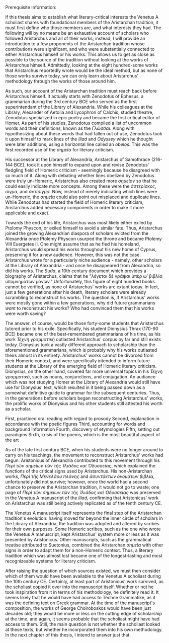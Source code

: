Prerequisite Information:

If this thesis aims to establish what literary-critical interests the Venetus A scholiast shares with foundational members of the Aristarchan tradition, it must first define who those members are, and what interests they had. The following will by no means be an exhaustive account of scholars who followed Aristarchus and all of their works; instead, I will provide an introduction to a few proponents of the Aristarchan tradition whose contributions were significant, and who were substantially connected to either Aristarchus himself or his works. This allows us to get as close as possible to the source of the tradition without looking at the works of Aristarchus himself. Admittedly, looking at the eight hundred-some works that Aristarchus reportedly wrote would be the ideal method, but as none of those works survive today, we can only learn about Aristarchus' methodology through the works of those around him.

As such, our account of the Aristarchan tradition must reach back before Aristarchus himself. It actually starts with Zenodotus of Ephesus, a grammarian during the 3rd century BCE who served as the first superintendant of the Library of Alexandria. While his colleagues at the Library, Alexander of Aetolia and Lycophron of Calchis, studied theatre, Zenodotus specialized in epic poetry and became the first critical editor of Homer. As part of his studies, Zenodotus compiled a list of uncommon words and their definitions, known as the _Γλῶσσαι_. Along with hypothesizing about these words that had fallen out of use, Zenodotus took it upon himself to mark lines of the _Iliad_ and _Odyssey_ which he thought were later additions, using a horizontal line called an _obelos_. This was the first recorded use of the _σημεῖα_ for literary criticism.

His successor at the Library of Alexandria, Aristarchus of Samothrace (216-144 BCE), took it upon himself to expand upon and revise Zenodotus' fledgling field of Homeric criticism - seemingly because he disagreed with so much of it. Along with debating whether lines obelized by Zenodotus were truly un-Homeric, Aristarchus also created more _σημεῖον_ so that he could easily indicate more concepts. Among these were the _ἀστερίσκος_, _σίγμα_, and _ἀντίσιγμα_. Now, instead of merely indicating which lines were un-Homeric, the _σημεῖα_ could also point out misplaced and duplicate lines. While Zenodotus had started the field of Homeric literary criticism, Aristarchus added necessary components in order to make it more applicable and exact.

Towards the end of his life, Aristarchus was most likely either exiled by Ptolomy Physcon, or exiled himself to avoid a similar fate. Thus, Aristarchus joined the growing Alexandrian diaspora of scholars evicted from the Alexandria once Ptolemy Physcon usurped the throne and became Ptolemy VIII Euergetes II. One might assume that as he fled his homeland, Aristarchus would spread his works throughout his new home of Cyprus, preserving it for a new audience. However, this was not the case. Aristarchus wrote for a particularly niche audience - namely, other scholars at the Library of Alexandria - and once he disappeared from Alexandria, so did his works. The _Suda_, a 10th century document which provides a biography of Aristarchus, claims that he "λέγεται δὲ γράψαι ὑπὲρ ωʹ βιβλία ὑπομνημάτων μόνων." Unfortunately, this figure of eight hundred books cannot be verified, as none of Aristarchus' works are extant today. In fact, just a few generations after his death, literary scholars were already scrambling to reconstruct his works. The question is, if Aristarchus' works were mostly gone within a few generations, why did future grammarians _want_ to reconstruct his works? Who had convinced them that his works were worth saving?

The answer, of course, would be those forty-some students that Aristarchus tutored prior to his exile. Specifically, his student Dionysius Thrax (170-90 BCE) became one of the best-remembered grammarians of his time, as his work _Τέχνη γραμματική_ outlasted Aristarchus' corpus by far and still exists today. Dionysius took a vastly different approach to scholarship than the aforementioned grammarians, which is probably why his works outlasted theirs almost in its entirety. Aristarchus' works cannot be divorced from their Homeric context, and were specifically intended to inform future students at the Library of the emerging field of Homeric literary criticism. Dionysius, on the other hand, covered far more universal topics in his _Τέχνη γραμματική_, such as nouns, conjunctions, and conjugation. An audiance which was not studying Homer at the Library of Alexandria would still have use for Dionysius' text, which resulted in it being passed down as a somewhat definitive guide to grammar for the subsequent centuries. Thus, in the generations before scholars began reconstructing Aristarchus' works, the prolific works of Dionysius and his other students still attested his worth as a scholar.

First, practiced oral reading with regard to prosody
Second, explanation in accordance with the poetic figures
Third, accounting for words and background information
Fourth, discovery of etymologies
Fifth, setting out paradigms
Sixth, krisis of the poems, which is the most beautiful aspect of the art


As of the late first century BCE, when his students were no longer around to carry on his teachings, the movement to reconstruct Aristarchus' works had begun. Aristonicus of Alexandria contributed to this movement through his _Περὶ τῶν σημείων τῶν τῆς Ἰλιάδος καὶ Ὀδυσσείας_, which explained the functions of the critical signs used by Aristarchus. His non-Aristarchan works, _Περὶ τῆς Μενελάου πλάνης_ and _ἀσυντάκτων ὀνομάτων βιβλία_, unfortunately did not survive; however, once the world had a second chance to preserve the Aristarchan tradition, it would not go to waste; one page of _Περὶ τῶν σημείων τῶν τῆς Ἰλιάδος καὶ Ὀδυσσείας_ was preserved in the Venetus A manuscript of the _Iliad_, confirming that Aristonicus' work on Aristarchus was still being actively replicated as of the tenth century CE.

The Venetus A manuscript itself represents the final step of the Aristarchan tradition's evolution: having moved far beyond the inner circle of scholars in the Library of Alexandria, the tradition was adopted and altered by scribes for their own purposes. Some Homeric scribes, such as the one who wrote the Venetus A manuscript, kept Aristarchus' system more or less as it was presented by Aristonicus. Other manuscripts, such as the grammatical treatise attributed to Suetonius, combined the Aristarchan _σημεῖα_ with other signs in order to adapt them for a non-Homeric context. Thus, a literary tradition which was almost lost became one of the longest-lasting and most recognizeable systems for literary criticism.

After raising the question of which sources existed, we must then consider which of them would have been available to the Venetus A scholiast during the 10th century CE. Certainly, at least part of Aristonicus' work survived, as the scholiast copied it over into the manuscript itself. Whether or not he took inspiration from it in terms of his methodology, he definitely read it. It seems likely that he would have had access to Techne Grammatike, as it was the defining text on Greek grammar. At the time of the manuscript's composition, the works of George Choiroboskos would have been just decades old; they would be more or less on the cutting edge of scholarship at the time, and again, it seems probable that the scholiast might have had access to them. Still, the main question is not whether the scholiast looked at these texts, but whether he incorporated them into his own methodology. In the next chapter of this thesis, I intend to answer just that.
